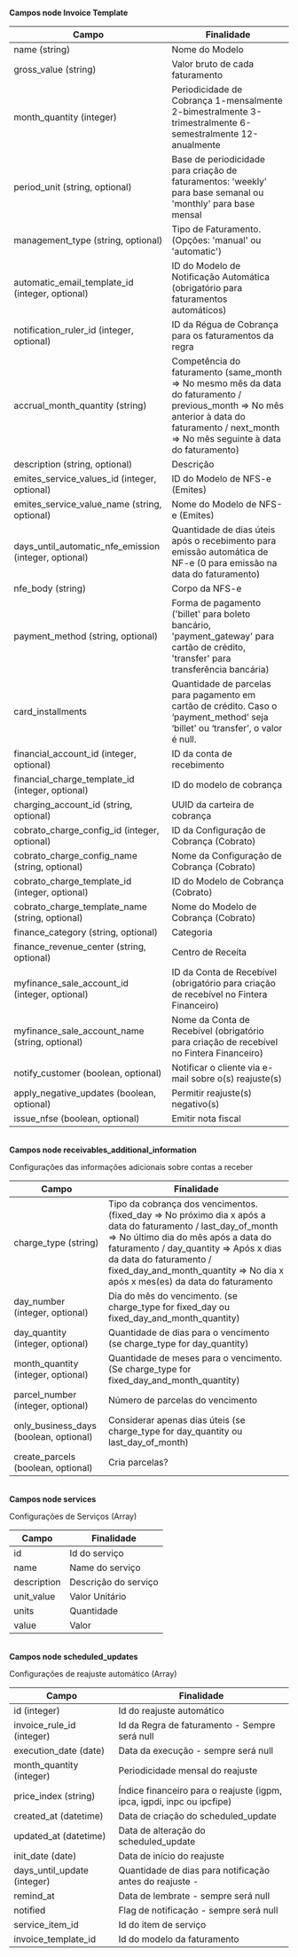 <br>
<strong> Campos node Invoice Template </strong>

|         Campo                        |          Finalidade
| ------------------------------------ | ---------------------------------------------------------- |
| name (string)                        | Nome do Modelo                                             |
| gross_value (string)                 | Valor bruto de cada faturamento                            |
| month_quantity (integer)             | Periodicidade de Cobrança 1-mensalmente 2-bimestralmente 3-trimestralmente 6-semestralmente 12-anualmente |
| period_unit (string, optional)       | Base de periodicidade para criação de faturamentos: 'weekly' para base semanal ou 'monthly' para base mensal|
| management_type (string, optional)   | Tipo de Faturamento. (Opções: 'manual' ou 'automatic')                           |
| automatic_email_template_id (integer, optional)         | ID do Modelo de Notificação Automática (obrigatório para faturamentos automáticos)|
| notification_ruler_id (integer, optional)               | ID da Régua de Cobrança para os faturamentos da regra                           |
| accrual_month_quantity (string)     | Competência do faturamento (same_month => No mesmo mês da data do faturamento / previous_month => No mês anterior à data do faturamento / next_month => No mês seguinte à data do faturamento)|
| description (string, optional)      | Descrição                                |
| emites_service_values_id (integer, optional)            | ID do Modelo de NFS-e (Emites)                                                  |
| emites_service_value_name (string, optional)            | Nome do Modelo de NFS-e (Emites)                                                |
| days_until_automatic_nfe_emission (integer, optional)   | Quantidade de dias úteis após o recebimento para emissão automática de NF-e (0 para emissão na data do faturamento)|
| nfe_body (string)                                       | Corpo da NFS-e                                                                  |
| payment_method (string, optional)   | Forma de pagamento ('billet' para boleto bancário, 'payment_gateway' para cartão de crédito, 'transfer' para transferência bancária)|
| card_installments                        |  Quantidade de parcelas para pagamento em cartão de crédito. Caso o ‘payment_method’ seja ‘billet’ ou ‘transfer’, o valor é null.
| financial_account_id (integer, optional)                | ID da conta de recebimento                                                  |
| financial_charge_template_id (integer, optional)        | ID do modelo de cobrança                                                    |
| charging_account_id (string, optional)                  | UUID da carteira de cobrança                                                |
| cobrato_charge_config_id (integer, optional)            | ID da Configuração de Cobrança (Cobrato)                                       |
| cobrato_charge_config_name (string, optional)           | Nome da Configuração de Cobrança (Cobrato)                                      |
| cobrato_charge_template_id (integer, optional)          | ID do Modelo de Cobrança (Cobrato)                                              |
| cobrato_charge_template_name (string, optional)         | Nome do Modelo de Cobrança (Cobrato)                                            |
| finance_category (string, optional)                     | Categoria                                                                       |
| finance_revenue_center (string, optional)               | Centro de Receita                                                               |
| myfinance_sale_account_id (integer, optional)           | ID da Conta de Recebível (obrigatório para criação de recebível no Fintera Financeiro)   |
| myfinance_sale_account_name (string, optional)          | Nome da Conta de Recebível (obrigatório para criação de recebível no Fintera Financeiro) |
| notify_customer (boolean, optional)                     | Notificar o cliente via e-mail sobre o(s) reajuste(s)                           |
| apply_negative_updates (boolean, optional)              | Permitir reajuste(s) negativo(s)                                                |
| issue_nfse (boolean, optional)                          | Emitir nota fiscal                                                              |


<br>
<strong> Campos node receivables_additional_information </strong>
<p> Configurações das informações adicionais sobre contas a receber </p>

|         Campo                        |          Finalidade
| ------------------------------------ | ---------------------------------------------------------- |
| charge_type (string)                 | Tipo da cobrança dos vencimentos. (fixed_day => No próximo dia x após a data do faturamento / last_day_of_month => No último dia do mês após a data do faturamento / day_quantity => Após x dias da data do faturamento / fixed_day_and_month_quantity => No dia x após x mes(es) da data do faturamento |
| day_number (integer, optional)      | Dia do mês do vencimento. (se charge_type for fixed_day ou fixed_day_and_month_quantity)|
| day_quantity (integer, optional)    | Quantidade de dias para o vencimento (se charge_type for day_quantity)|
| month_quantity (integer, optional)  | Quantidade de meses para o vencimento. (Se charge_type for fixed_day_and_month_quantity)|
| parcel_number (integer, optional)   | Número de parcelas do vencimento                    |
| only_business_days (boolean, optional)| Considerar apenas dias úteis (se charge_type for day_quantity ou last_day_of_month)|
| create_parcels (boolean, optional)  | Cria parcelas?                                                                       |



<br>
<strong> Campos node services </strong>
<p> Configurações de Serviços (Array) </p>

|         Campo                        |          Finalidade
| ------------------------------------ | --------------------------------------------------- |
| id                                   | Id do serviço                                       |
| name                                 | Name do serviço                                     |
| description                          | Descrição do serviço                                |
| unit_value                           | Valor Unitário                                      |
| units                                | Quantidade                                          |
| value                                | Valor                                               |


<br>
<strong> Campos node scheduled_updates </strong><br>
<p> Configurações de reajuste automático (Array) </p>

|         Campo                        |          Finalidade
| ------------------------------------ | --------------------------------------------------- |
| id (integer)                         | Id do reajuste automático                           |
| invoice_rule_id  (integer)           | Id da Regra de faturamento - Sempre será null       |
| execution_date (date)                | Data da execução - sempre será null                 |
| month_quantity (integer)             | Periodicidade mensal do reajuste                    |
| price_index (string)                 | Índice financeiro para o reajuste (igpm, ipca, igpdi, inpc ou ipcfipe)|
| created_at (datetime)                | Data de criação do scheduled_update                 |
| updated_at (datetime)                | Data de alteração do scheduled_update               |
| init_date (date)                     | Data de início do reajuste                          |
| days_until_update (integer)          | Quantidade de dias para notificação antes do reajuste -|
| remind_at                            | Data de lembrate - sempre será null |
| notified                             | Flag de notificação - sempre será null               |
| service_item_id                      | Id do item de serviço                                |
| invoice_template_id                  | Id do modelo da faturamento                          |

